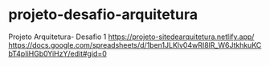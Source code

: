 # projeto-desafio-arquitetura
Projeto Arquitetura-  Desafio 1
https://projeto-sitedearquitetura.netlify.app/
https://docs.google.com/spreadsheets/d/1ben1JLKlv04wRI8lR_W6JtkhkuKCbT4pIiHGb0YiHzY/edit#gid=0

